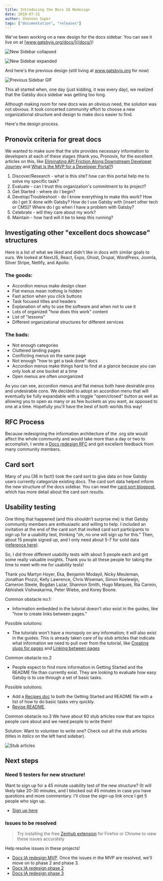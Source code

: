 ```yaml
---
title: Introducing the Docs IA Redesign
date: 2018-07-31
author: Shannon Soper
tags: ["documentation", "releases"]
---
```


We've been working on a new design for the docs sidebar. You can see it live on at [www.gatsbyjs.org/docs/](/docs/)!

![New Sidebar collapsed](new-sidebar-collapsed.png)

![New Sidebar expanded](new-sidebar-expanded.png)

And here's the previous design (still living at www.gatsbyjs.org for now)

![Previous Sidebar GIF](prev-sidebar.png)

This all started when, one day (just kidding, it was every day), we realized that the Gatsby docs sidebar was getting too long.

Although making room for new docs was an obvious need, the solution was not obvious. It took concerted community effort to choose a new organizational structure and design to make docs easier to find.

Here's the design process.

## Pronovix criteria for great docs

We wanted to make sure that the site provides necessary information to developers at each of these stages (thank you, Pronovix, for the excellent articles on this, like [Eliminating API Friction Along Downstream Developer Journey](https://pronovix.com/blog/eliminating-api-friction-along-downstream-developer-journey-1) and [What is the MVP for a Developer Portal?](https://pronovix.com/blog/what-mvp-developer-portal))

1.  Discover/Research - what is this site? how can this portal help me to solve my specific task?
2.  Evaluate - can I trust this organization's commitment to its project?
3.  Get Started - where do I begin?
4.  Develop/Troubleshoot - do I know everything to make this work? How do I get X done with Gatsby? How do I use Gatsby with \[insert other tech or CMS\]? Where do I go when I have a problem with Gatsby?
5.  Celebrate - will they care about my work?
6.  Maintain - how hard will it be to keep this running?

## Investigating other "excellent docs showcase" structures

Here is a list of what we liked and didn't like in docs with similar goals to ours. We looked at NextJS, React, Expo, Ghost, Drupal, WordPress, Joomla, Silver Stripe, Netlify, and Apollo.

### The goods:

- Accordion menus make design clean
- Flat menus mean nothing is hidden
- Fast action when you click buttons
- Task focused titles and headers
- Explanation of why to use the software and when not to use it
- Lots of organized "how does this work" content
- List of "lessons"
- Different organizational structures for different services

### The bads:

- Not enough categories
- Cluttered landing pages
- Conflicting menus on the same page
- Not enough "how to get a task done" docs
- Accordion menus make things hard to find at a glance because you can only look at one bucket at a time
- Open menus are often unorganized

As you can see, accordion menus and flat menus both have desirable pros and undesirable cons. We decided to adopt an accordion menu that will eventually be fully expandable with a toggle "open/closed" button as well as allowing you to open as many or as few buckets as you want, as opposed to one at a time. Hopefully you'll have the best of both worlds this way!

## RFC Process

Because redesigning the information architecture of the .org site would affect the whole community and would take more than a day or two to accomplish, I wrote a [Docs redesign RFC](https://github.com/gatsbyjs/rfcs/pull/5) and got excellent feedback from many community members.

## Card sort

Many of you (36 in fact!) took the card sort to give data on how Gatsby users currently categorize existing docs. The card sort data helped inform the new structure of the docs sidebar. You can read the [card sort blogpost](/blog/2018-06-26-card-sort-results/), which has more detail about the card sort results.

## Usability testing

One thing that happened (and this shouldn't surprise me) is that Gatsby community members are enthusiastic and willing to help. I included an invitation at the end of the card sort that invited card sort participants to sign up for a usability test, thinking "oh, no one will sign up for this." Then, about 15 people signed up, and I only need about 5-7 for solid data ([reference here](https://www.invisionapp.com/blog/ux-usability-research-testing/)).

So, I did three different usability tests with about 5 people each and got some really valuable insights. Thank you to all these people for taking the time to meet with me for usability tests!

Thank you Martyn Hoyer, Eka, Benjamin Modayil, Nicky Meuleman, Jonathan Prozzi, Kelly Lawrence, Chris Wiseman, Simon Koelewijn, Cameron Steele, Bogdan Lazar, Shannon Smith, Hugo Marques, Ria Carmin, Abhishek Vishwakarma, Peter Wiebe, and Korey Boone.

Common obstacle no.1:

- Information embedded in the tutorial doesn't _also_ exist in the guides, like "how to create links between pages."

Possible solutions:

- The tutorials won't have a monopoly on any information; it will also exist in the guides. This is already taken care of by stub articles that indicate what information we need to pull over from the tutorial, like [Creating slugs for pages](/docs/creating-slugs-for-pages/) and [Linking between pages](/docs/linking-between-pages/)

Common obstacle no.2

- People expect to find more information in Getting Started and the README file than currently exist. They are looking to evaluate how easy Gatsby is to use through a set of basic tasks.

Possible solutions:

- Add a [Recipes doc](https://github.com/gatsbyjs/gatsby/issues/6572) to both the Getting Started and README file with a list of how to do basic tasks very quickly.
- [Revise README](https://github.com/gatsbyjs/gatsby/issues/6569).

Common obstacle no.3
We have about 60 stub articles now that are topics people care about and we need people to write them!

Solution:
Want to volunteer to write one? Check out all the stub articles (titles in _italics_ on the left hand sidebar).

![Stub articles](stub-articles.png)

## Next steps

### Need 5 testers for new structure!

Want to sign up for a 45 minute usability test of the new structure? (It will likely take 20-30 minutes, and I blocked out 45 minutes in case you have questions and more commentary. I'll close the sign-up link once I get 5 people who sign up.

- [Sign up here](https://calendly.com/shannon-soper/new-ia-usability-test/07-30-2018)

### Issues to be resolved

> Try installing the free [Zenhub extension](https://www.zenhub.com/extension) for Firefox or Chrome to view these issues accurately

Help resolve issues in these projects!

- [Docs IA redesign MVP](https://github.com/gatsbyjs/gatsby/issues/6899). Once the issues in the MVP are resolved, we'll move on to phase 2 and phase 3.
- [Docs IA redesign phase 2](https://github.com/gatsbyjs/gatsby/issues/6900)
- [Docs IA redesign phase 3](https://github.com/gatsbyjs/gatsby/issues/6901)
